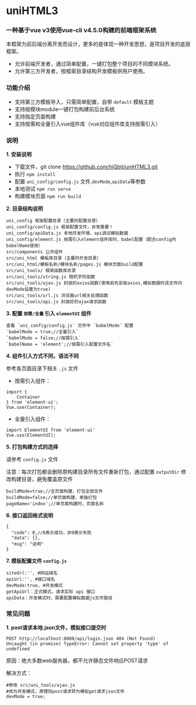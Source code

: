 # uniHTML3
### 一种基于vue v3使用vue-cli v4.5.0构建的前端框架系统
本框架为前后端分离开发而设计，更多的是体现一种开发思想，是项目开发的底层框架。

- 允许前端开发者，通过简单配置，一键打包整个项目的不同模块系统。
- 允许第三方开发者，按框架目录结构开发模板供用户使用。

### 功能介绍

* 支持第三方模板导入，只需简单配置，自带 `default` 模板主题
* 支持按模块module一键打包构建前后台系统
* 支持指定页面构建
* 支持按需和全量引入vue组件库（vue对应组件库支持按需引入）

### 说明

**1. 安装说明**

* 下载文件，git clone https://github.com/hiQbit/uniHTML3.git
* 执行 `npm install`
* 配置 `uni_config/config.js` 文件,`devMode`,`apiData`等参数
* 本地测试 `npm run serve`
* 构建模块页面 `npm run build`

**2. 目录结构说明**

```
uni_config 框架配置目录（主要的配置目录）
uni_config/config.js 框架配置文件，非常重要！
uni_config/apiData.js 本地开发环境，api调试模拟数据
uni_config/element.js 按需引入element组件库时，babel配置（配合config内babelName使用）
src/components 公共组件
src/uni_html 模板库目录（主要的开发目录）
src/uni_html/模板名称/模块名称/pages.js 模块页面build配置
src/uni_tools/ 框架函数库目录
src/uni_tools/string.js 随机字符函数
src/uni_tools/ajax.js 封装的axios函数(使用前先安装axios,模拟数据时该文件内devMode设置为true)
src/uni_tools/url.js 浏览器url相关处理函数
src/uni_tools/api.js 封装好的ajax请求函数
```

**3. 配置 `按需/全量` 引入 `elementUI` 组件**

    查看 `uni_config/config.js` 文件中 `babelMode` 配置
    `babelMode = true;//全量引入`
    `babelMode = false;//按需引入`
    `babelName = 'element';//按需引入配置文件名`

**4. 组件引入方式不同，语法不同**

参考各页面目录下相关 `.js` 文件

* 按需引入组件：

```
import {
    Container
} from 'element-ui';
Vue.use(Container);
```

* 全量引入组件：

```
import ElementUI from 'element-ui'
Vue.use(ElementUI);
```

**5. 打包构建方式的选择**

请参考 `config.js` 文件

注意：每次打包都会删除原构建目录所有文件重新打包，通过配置 `outputDir` 修改构建目录，避免覆盖原文件

```
buildMode=true;//全页面构建，打包全部文件
buildMode=false;//单页面构建，单独打包
pageName='index';//单页面构建时，页面名称
```

**6. 接口返回格式说明**

```
{
  "code": 0,//0表示成功，非0表示失败
  "data": {},
  "msg": "说明"
}
```

**7. 模板配置文件 `config.js`**

```
siteUrl:'', #网站域名
apiUrl:'', #接口域名
devMode:true, #开发模式
getApiUrl：正式模式，请求实际 api 接口
apiData：开发模式时，需要配置模拟数据js文件路径
```

### 常见问题

**1. post请求本地.json文件，模拟接口提交时**

```
POST http://localhost:8080/api/login.json 404 (Not Found)
Uncaught (in promise) TypeError: Cannot set property 'type' of undefined
```

原因：绝大多数web服务器，都不允许静态文件响应POST请求

解决方式：
```
#修改 src/uni_tools/ajax.js
#改为开发模式，原理将post请求转为模拟get请求json文件
devMode = true;
```